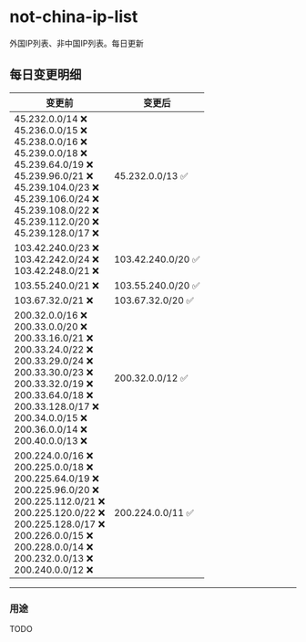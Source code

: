 # not-china-ip-list
外国IP列表、非中国IP列表。每日更新

每日变更明细
--------------------
|  变更前   | 变更后 |
|  ----  | ----  |
|  45.232.0.0/14 :x: <br> 45.236.0.0/15 :x: <br> 45.238.0.0/16 :x: <br> 45.239.0.0/18 :x: <br> 45.239.64.0/19 :x: <br> 45.239.96.0/21 :x: <br> 45.239.104.0/23 :x: <br> 45.239.106.0/24 :x: <br> 45.239.108.0/22 :x: <br> 45.239.112.0/20 :x: <br> 45.239.128.0/17 :x: <br> | 45.232.0.0/13 :white_check_mark: | 
|  103.42.240.0/23 :x: <br> 103.42.242.0/24 :x: <br> 103.42.248.0/21 :x: <br> | 103.42.240.0/20 :white_check_mark: | 
|  103.55.240.0/21 :x:  | 103.55.240.0/20 :white_check_mark: | 
|  103.67.32.0/21 :x:  | 103.67.32.0/20 :white_check_mark: | 
|  200.32.0.0/16 :x: <br> 200.33.0.0/20 :x: <br> 200.33.16.0/21 :x: <br> 200.33.24.0/22 :x: <br> 200.33.29.0/24 :x: <br> 200.33.30.0/23 :x: <br> 200.33.32.0/19 :x: <br> 200.33.64.0/18 :x: <br> 200.33.128.0/17 :x: <br> 200.34.0.0/15 :x: <br> 200.36.0.0/14 :x: <br> 200.40.0.0/13 :x: <br> | 200.32.0.0/12 :white_check_mark: | 
|  200.224.0.0/16 :x: <br> 200.225.0.0/18 :x: <br> 200.225.64.0/19 :x: <br> 200.225.96.0/20 :x: <br> 200.225.112.0/21 :x: <br> 200.225.120.0/22 :x: <br> 200.225.128.0/17 :x: <br> 200.226.0.0/15 :x: <br> 200.228.0.0/14 :x: <br> 200.232.0.0/13 :x: <br> 200.240.0.0/12 :x: <br> | 200.224.0.0/11 :white_check_mark: | 

--------------------
### 用途
TODO
